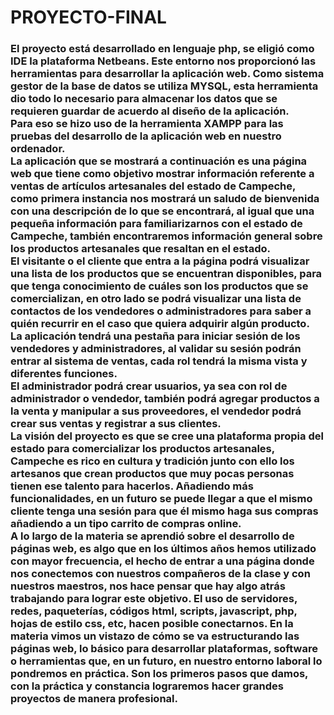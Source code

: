 <h1> PROYECTO-FINAL </h1>
<h3>
  El proyecto está desarrollado en lenguaje php, se eligió como IDE la plataforma Netbeans. Este entorno nos proporcionó las herramientas para desarrollar la aplicación web.
Como sistema gestor de la base de datos se utiliza MYSQL, esta herramienta dio todo lo necesario para almacenar los datos que se requieren guardar de acuerdo al diseño de la aplicación.
  <br>
 Para eso se hizo uso de la herramienta XAMPP para las pruebas del desarrollo de la aplicación web en nuestro ordenador.
  <br>
La aplicación que se mostrará a continuación es una página web que tiene como objetivo mostrar información referente a ventas de artículos artesanales del estado de Campeche, como primera instancia nos mostrará un saludo de bienvenida con una descripción de lo que se encontrará, al igual que una pequeña información para familiarizarnos con el estado de Campeche, también encontraremos información general sobre los productos artesanales que resaltan en el estado.
  <br>
El visitante o el cliente que entra a la página podrá visualizar una lista de los productos que se encuentran disponibles, para que tenga conocimiento de cuáles son los productos que se comercializan, en otro lado se podrá visualizar una lista de contactos de los vendedores o administradores para saber a quién recurrir en el caso que quiera adquirir algún producto.
  <br>
La aplicación tendrá una pestaña para iniciar sesión de los vendedores y administradores, al validar su sesión podrán entrar al sistema de ventas, cada rol tendrá la misma vista y diferentes funciones.
  <br>
El administrador podrá crear usuarios, ya sea con rol de administrador o vendedor, también podrá agregar productos a la venta y manipular a sus proveedores, el vendedor podrá crear sus ventas y registrar a sus clientes.
  <br>
La visión del proyecto es que se cree una plataforma propia del estado para comercializar los productos artesanales, Campeche es rico en cultura y tradición junto con ello los artesanos que crean productos que muy pocas personas tienen ese talento para hacerlos.
Añadiendo más funcionalidades, en un futuro se puede llegar a que el mismo cliente tenga una sesión para que él mismo haga sus compras añadiendo a un tipo carrito de compras online.
  <br>
A lo largo de la materia se aprendió sobre el desarrollo de páginas web, es algo que en los últimos años hemos utilizado con mayor frecuencia, el hecho de entrar a una página donde nos conectemos con nuestros compañeros de la clase y con nuestros maestros, nos hace pensar que hay algo atrás trabajando para lograr este objetivo. El uso de servidores, redes, paqueterías, códigos html, scripts, javascript, php, hojas de estilo css, etc, hacen posible conectarnos.
En la materia vimos un vistazo de cómo se va estructurando las páginas web, lo básico para desarrollar plataformas, software o herramientas que, en un futuro, en nuestro entorno laboral lo pondremos en práctica. Son los primeros pasos que damos, con la práctica y constancia lograremos hacer grandes proyectos de manera profesional.
</h3>
